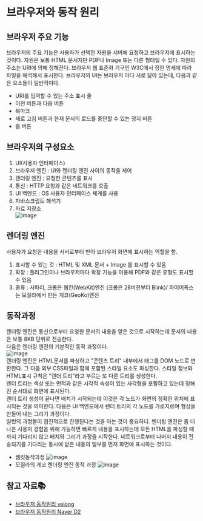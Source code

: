 # 브라우저와 동작 원리

## 브라우저 주요 기능
브라우저의 주요 기능은 사용자가 선택한 자원을 서버에 요청하고 브라우저에 표시하는 것이다. 자원은 보통 HTML 문서지만 PDF나 Image 또는 다른 형태일 수 있다. 자원의 주소는 URI에 의해 정해진다. 브라우저 웹 표준화 기구인 W3C에서 정한 명세에 따라 파일을 해석해서 표시한다. 브라우저의 UI는 브라우저 마다 서로 닮아 있는데, 다음과 같은 요소들이 일반적이다.  
- URI를 입력할 수 있는 주소 표시 줄
- 이전 버튼과 다음 버튼
- 북마크
- 새로 고침 버튼과 현재 문서의 로드를 중단할 수 있는 정지 버튼
- 홈 버튼

## 브라우저의 구성요소
1. UI(사용자 인터페이스)
2. 브라우저 엔진 : UI와 렌더링 엔진 사이의 동작을 제어
3. 렌더링 엔진 : 요청한 콘텐츠를 표시
4. 통신 : HTTP 요청과 같은 네트워크를 호출
5. UI 백엔드 : OS 사용자 인터페이스 체계를 사용
6. 자바스크립트 해석기
7. 자료 저장소  
![image](https://d2.naver.com/content/images/2015/06/helloworld-59361-1.png)

## 렌더링 엔진
사용자가 요청한 내용을 서버로부터 받아 브라우저 화면에 표시하는 역할을 함.  
1. 표시할 수 있는 것 : HTML 및 XML 문서 + Image 를 표시할 수 있음
2. 확장 : 플러그인이나 브라우저마다 확장 기능을 이용해 PDF와 같은 유형도 표시할 수 있음
3. 종류 : 사파리, 크롬은 웹킨(WebKit)엔진 (크롬은 28버전부터 Blink)/ 파이어폭스는 모질라에서 만든 게코(GeoKo)엔진

## 동작과정
렌더링 엔진은 통신으로부터 요청한 문서의 내용을 얻은 것으로 시작하는데 문서의 내용은 보통 8KB 단위로 전송한다.  
다음은 렌더링 엔전의 기본적인 동작 과정이다.  
![image](https://d2.naver.com/content/images/2015/06/helloworld-59361-2.png)  
렌더링 엔진은 HTML문서를 파싱하고 "콘텐츠 트리" 내부에서 태그를 DOM 노드로 변환한다. 그 다음 외부 CSS파일과 함께 포함된 스타일 요소도 파싱한다. 스타일 정보와 HTML표시 규칙은 "렌더 트리"라고 부르는 또 다른 트리를 생성한다.  
렌더 트리는 색상 또는 면적과 같은 시각적 속성이 있는 사각형을 포함하고 있는데 정해진 순서대로 화면에 표시된다.  
렌더 트리 생성이 끝나면 배치가 시작되는데 이것은 각 노드가 화면의 정확한 위치에 표시되는 것을 의미한다. 다음은 UI 백엔드에서 렌더 트리의 각 노드를 가로지르며 형상을 만들어 내는 그리기 과정이다.  
일련의 과정들이 점진적으로 진행된다는 것을 아는 것이 중요하다. 렌더링 엔진은 좀 더 나은 사용자 경험을 위해 가능하면 빠르게 내용을 표시하는데 모든 HTML을 파싱할 때까지 기다리지 않고 배치와 그리기 과정을 시작한다. 네트워크로부터 나머지 내용이 전송되기를 기다리는 동시에 받은 내용의 일부를 먼저 화면에 표시하는 것이다.

  
- 웹킷동작과정
![image](https://media.vlpt.us/images/zansol/post/44250de2-945a-4876-b038-c98278bd7ad8/image.png)  
- 모질라의 게코 렌더링 엔진 동작 과정
![image](https://media.vlpt.us/images/zansol/post/74f4ebaa-e8ab-4ffc-9806-e231b9326267/image.png)

## 참고 자료📚
- [브라우저 동작원리 velong](https://velog.io/@zansol/%EB%B8%8C%EB%9D%BC%EC%9A%B0%EC%A0%80-%EB%8F%99%EC%9E%91%EC%9B%90%EB%A6%AC)
- [브라우저 동작원리 Naver D2](https://d2.naver.com/helloworld/59361)
